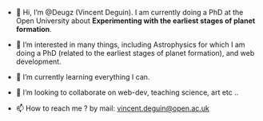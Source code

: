 - 👋 Hi, I’m @Deugz (Vincent Deguin). I am currently doing a PhD at the Open University about **Experimenting with the earliest stages of planet formation**.

- 👀 I’m interested in many things, including Astrophysics for which I am doing a PhD (related to the earliest stages of planet formation), and web development.

- 🌱 I’m currently learning everything I can.

- 💞️ I’m looking to collaborate on web-dev, teaching science, art etc ..

- 📫 How to reach me ? by mail: vincent.deguin@open.ac.uk

<!---
Deugz/Deugz is a ✨ special ✨ repository because its `README.md` (this file) appears on your GitHub profile.
You can click the Preview link to take a look at your changes.
--->
